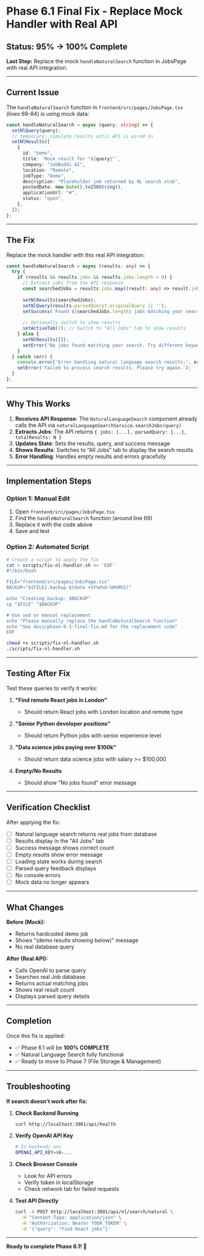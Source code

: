 # Phase 6.1 Final Fix - Replace Mock Handler with Real API

## Status: 95% → 100% Complete

**Last Step:** Replace the mock `handleNaturalSearch` function in JobsPage with real API integration.

---

## Current Issue

The `handleNaturalSearch` function in `frontend/src/pages/JobsPage.tsx` (lines 69-84) is using mock data:

```typescript
const handleNaturalSearch = async (query: string) => {
  setNlQuery(query);
  // temporary: simulate results until API is wired in
  setNlResults([
    {
      id: "demo",
      title: `Mock result for "${query}"`,
      company: "JobBuddi AI",
      location: "Remote",
      jobType: "Demo",
      description: "Placeholder job returned by NL search stub",
      postedDate: new Date().toISOString(),
      applicationUrl: "#",
      status: "open",
    },
  ]);
};
```

---

## The Fix

Replace the mock handler with this real API integration:

```typescript
const handleNaturalSearch = async (results: any) => {
  try {
    if (results && results.jobs && results.jobs.length > 0) {
      // Extract jobs from the API response
      const searchedJobs = results.jobs.map((result: any) => result.job || result);
      
      setNlResults(searchedJobs);
      setNlQuery(results.parsedQuery?.originalQuery || '');
      setSuccess(`Found ${searchedJobs.length} jobs matching your search`);
      
      // Optionally switch to show results
      setActiveTab(1); // Switch to "All Jobs" tab to show results
    } else {
      setNlResults([]);
      setError('No jobs found matching your search. Try different keywords.');
    }
  } catch (err) {
    console.error('Error handling natural language search results:', err);
    setError('Failed to process search results. Please try again.');
  }
};
```

---

## Why This Works

1. **Receives API Response**: The `NaturalLanguageSearch` component already calls the API via `naturalLanguageSearchService.searchJobs(query)`
2. **Extracts Jobs**: The API returns `{ jobs: [...], parsedQuery: {...}, totalResults: N }`
3. **Updates State**: Sets the results, query, and success message
4. **Shows Results**: Switches to "All Jobs" tab to display the search results
5. **Error Handling**: Handles empty results and errors gracefully

---

## Implementation Steps

### Option 1: Manual Edit
1. Open `frontend/src/pages/JobsPage.tsx`
2. Find the `handleNaturalSearch` function (around line 69)
3. Replace it with the code above
4. Save and test

### Option 2: Automated Script
```bash
# Create a script to apply the fix
cat > scripts/fix-nl-handler.sh << 'EOF'
#!/bin/bash

FILE="frontend/src/pages/JobsPage.tsx"
BACKUP="${FILE}.backup-$(date +%Y%m%d-%H%M%S)"

echo "Creating backup: $BACKUP"
cp "$FILE" "$BACKUP"

# Use sed or manual replacement
echo "Please manually replace the handleNaturalSearch function"
echo "See docs/phase-6.1-final-fix.md for the replacement code"
EOF

chmod +x scripts/fix-nl-handler.sh
./scripts/fix-nl-handler.sh
```

---

## Testing After Fix

Test these queries to verify it works:

1. **"Find remote React jobs in London"**
   - Should return React jobs with London location and remote type

2. **"Senior Python developer positions"**
   - Should return Python jobs with senior experience level

3. **"Data science jobs paying over $100k"**
   - Should return data science jobs with salary >= $100,000

4. **Empty/No Results**
   - Should show "No jobs found" error message

---

## Verification Checklist

After applying the fix:

- [ ] Natural language search returns real jobs from database
- [ ] Results display in the "All Jobs" tab
- [ ] Success message shows correct count
- [ ] Empty results show error message
- [ ] Loading state works during search
- [ ] Parsed query feedback displays
- [ ] No console errors
- [ ] Mock data no longer appears

---

## What Changes

**Before (Mock):**
- Returns hardcoded demo job
- Shows "(demo results showing below)" message
- No real database query

**After (Real API):**
- Calls OpenAI to parse query
- Searches real Job database
- Returns actual matching jobs
- Shows real result count
- Displays parsed query details

---

## Completion

Once this fix is applied:
- ✅ Phase 6.1 will be **100% COMPLETE**
- ✅ Natural Language Search fully functional
- ✅ Ready to move to Phase 7 (File Storage & Management)

---

## Troubleshooting

**If search doesn't work after fix:**

1. **Check Backend Running**
   ```bash
   curl http://localhost:3001/api/health
   ```

2. **Verify OpenAI API Key**
   ```bash
   # In backend/.env
   OPENAI_API_KEY=sk-...
   ```

3. **Check Browser Console**
   - Look for API errors
   - Verify token in localStorage
   - Check network tab for failed requests

4. **Test API Directly**
   ```bash
   curl -X POST http://localhost:3001/api/nl/search/natural \
     -H "Content-Type: application/json" \
     -H "Authorization: Bearer YOUR_TOKEN" \
     -d '{"query": "Find React jobs"}'
   ```

---

**Ready to complete Phase 6.1!** 🚀
